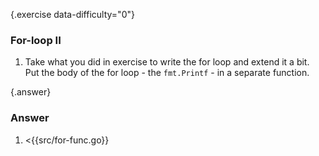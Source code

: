 {.exercise data-difficulty="0"}
### For-loop II
1. Take what you did in exercise to write the for loop and extend it a bit.
   Put the body of the for loop - the `fmt.Printf` - in a separate function.


{.answer}
### Answer

1. <!-- comment -->

    <{{src/for-func.go}}
